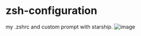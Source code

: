 # zsh-configuration

my .zshrc and custom prompt with starship.
![image](https://user-images.githubusercontent.com/67988191/221159976-509f4695-58cb-4a68-b890-adc4c6682796.png)
